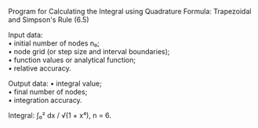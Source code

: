 Program for Calculating the Integral using Quadrature Formula: Trapezoidal and Simpson's Rule (6.5)

   Input data:  
   • initial number of nodes n₀;  
   • node grid (or step size and interval boundaries);  
   • function values or analytical function;  
   • relative accuracy.  
   
   Output data: 
   • integral value;  
   • final number of nodes;  
   • integration accuracy.  

   
   Integral: ∫₀² dx / √(1 + x⁴), n = 6.

